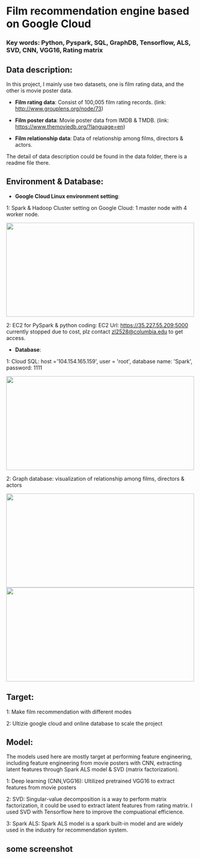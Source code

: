 # Film recommendation engine based on Google Cloud

### Key words: Python, Pyspark, SQL, GraphDB, Tensorflow, ALS, SVD, CNN, VGG16, Rating matrix

## Data description:

In this project, I mainly use two datasets, one is film rating data, and the other is movie poster data. 

- **Film rating data**: Consist of 100,005 film rating records. (link: http://www.grouplens.org/node/73)

- **Film poster data**: Movie poster data from IMDB & TMDB. (link: https://www.themoviedb.org/?language=en)

- **Film relationship data**: Data of relationship among films, directors & actors. 


The detail of data description could be found in the data folder, there is a readme file there.

## Environment & Database: 

- **Google Cloud Linux environment setting**:  

1: Spark & Hadoop Cluster setting on Google Cloud: 1 master node with 4 worker node.

<img src="https://github.com/ZishuoLi/Film-recommendation-engine-based-on-Google-Cloud/blob/master/figs/Screen%20Shot%202018-01-27%20at%2012.03.52%20PM.png" height="250" width="500">

2: EC2 for PySpark & python coding: EC2 Url: https://35.227.55.209:5000 currently stopped due to cost, plz contact zl2528@columbia.edu to get access.

- **Database**: 

1: Cloud SQL: host ='104.154.165.159', user = 'root', database name: 'Spark', password: 1111

<img src="https://github.com/ZishuoLi/Film-recommendation-engine-based-on-Google-Cloud/blob/master/figs/Screen%20Shot%202018-01-27%20at%2012.10.30%20PM.png" height="250" width="500">

2: Graph database: visualization of relationship among films, directors & actors

<img src="https://github.com/ZishuoLi/Film-recommendation-engine-based-on-Google-Cloud/blob/master/figs/graph_database.png" height="250" width="500">

<img src="https://github.com/ZishuoLi/Film-recommendation-engine-based-on-Google-Cloud/blob/master/figs/graph_database2.png" height="250" width="500">

## Target:

1: Make film recommendation with different modes

2: Ultizie google cloud and online database to scale the project

## Model:

The models used here are mostly target at performing feature engineering, including feature engineering from movie posters with CNN, extracting latent features through Spark ALS model & SVD (matrix factorization).

1: Deep learning (CNN,VGG16): Ultilized pretrained VGG16 to extract features from movie posters

2: SVD: Singular-value decomposition is a way to perform matrix factorization, it could be used to extract latent features from rating matrix. I used SVD with Tensorflow here to improve the compuational efficience.

3: Spark ALS: Spark ALS model is a spark built-in model and are widely used in the industry for recommendation system.

## some screenshot
